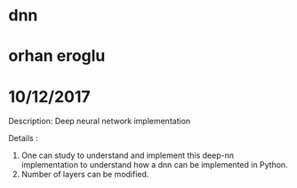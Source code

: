 # dnn
# orhan eroglu
# 10/12/2017

Description: Deep neural network implementation

Details    : 
1. One can study to understand and implement this deep-nn implementation to understand how a dnn can be implemented in Python.
2. Number of layers can be modified. 
